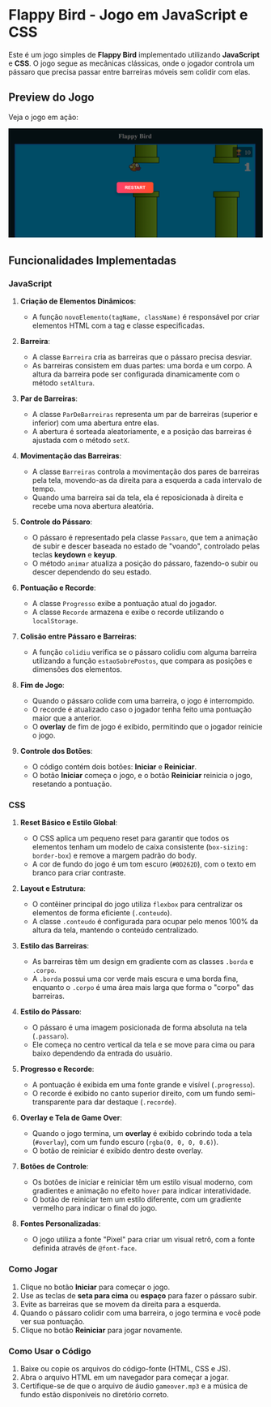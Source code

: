 # Flappy Bird - Jogo em JavaScript e CSS

Este é um jogo simples de **Flappy Bird** implementado utilizando **JavaScript** e **CSS**. O jogo segue as mecânicas clássicas, onde o jogador controla um pássaro que precisa passar entre barreiras móveis sem colidir com elas.


## Preview do Jogo

Veja o jogo em ação:

![Preview do Jogo](./imagens/jogo.png)

## Funcionalidades Implementadas

### JavaScript

1. **Criação de Elementos Dinâmicos**:
   - A função `novoElemento(tagName, className)` é responsável por criar elementos HTML com a tag e classe especificadas.

2. **Barreira**:
   - A classe `Barreira` cria as barreiras que o pássaro precisa desviar.
   - As barreiras consistem em duas partes: uma borda e um corpo. A altura da barreira pode ser configurada dinamicamente com o método `setAltura`.

3. **Par de Barreiras**:
   - A classe `ParDeBarreiras` representa um par de barreiras (superior e inferior) com uma abertura entre elas.
   - A abertura é sorteada aleatoriamente, e a posição das barreiras é ajustada com o método `setX`.

4. **Movimentação das Barreiras**:
   - A classe `Barreiras` controla a movimentação dos pares de barreiras pela tela, movendo-as da direita para a esquerda a cada intervalo de tempo.
   - Quando uma barreira sai da tela, ela é reposicionada à direita e recebe uma nova abertura aleatória.

5. **Controle do Pássaro**:
   - O pássaro é representado pela classe `Passaro`, que tem a animação de subir e descer baseada no estado de "voando", controlado pelas teclas **keydown** e **keyup**.
   - O método `animar` atualiza a posição do pássaro, fazendo-o subir ou descer dependendo do seu estado.

6. **Pontuação e Recorde**:
   - A classe `Progresso` exibe a pontuação atual do jogador.
   - A classe `Recorde` armazena e exibe o recorde utilizando o `localStorage`.

7. **Colisão entre Pássaro e Barreiras**:
   - A função `colidiu` verifica se o pássaro colidiu com alguma barreira utilizando a função `estaoSobrePostos`, que compara as posições e dimensões dos elementos.

8. **Fim de Jogo**:
   - Quando o pássaro colide com uma barreira, o jogo é interrompido.
   - O recorde é atualizado caso o jogador tenha feito uma pontuação maior que a anterior.
   - O **overlay** de fim de jogo é exibido, permitindo que o jogador reinicie o jogo.

9. **Controle dos Botões**:
   - O código contém dois botões: **Iniciar** e **Reiniciar**. 
   - O botão **Iniciar** começa o jogo, e o botão **Reiniciar** reinicia o jogo, resetando a pontuação.

### CSS

1. **Reset Básico e Estilo Global**:
   - O CSS aplica um pequeno reset para garantir que todos os elementos tenham um modelo de caixa consistente (`box-sizing: border-box`) e remove a margem padrão do body.
   - A cor de fundo do jogo é um tom escuro (`#0D262D`), com o texto em branco para criar contraste.

2. **Layout e Estrutura**:
   - O contêiner principal do jogo utiliza `flexbox` para centralizar os elementos de forma eficiente (`.conteudo`).
   - A classe `.conteudo` é configurada para ocupar pelo menos 100% da altura da tela, mantendo o conteúdo centralizado.

3. **Estilo das Barreiras**:
   - As barreiras têm um design em gradiente com as classes `.borda` e `.corpo`.
   - A `.borda` possui uma cor verde mais escura e uma borda fina, enquanto o `.corpo` é uma área mais larga que forma o "corpo" das barreiras.

4. **Estilo do Pássaro**:
   - O pássaro é uma imagem posicionada de forma absoluta na tela (`.passaro`).
   - Ele começa no centro vertical da tela e se move para cima ou para baixo dependendo da entrada do usuário.

5. **Progresso e Recorde**:
   - A pontuação é exibida em uma fonte grande e visível (`.progresso`).
   - O recorde é exibido no canto superior direito, com um fundo semi-transparente para dar destaque (`.recorde`).

6. **Overlay e Tela de Game Over**:
   - Quando o jogo termina, um **overlay** é exibido cobrindo toda a tela (`#overlay`), com um fundo escuro (`rgba(0, 0, 0, 0.6)`).
   - O botão de reiniciar é exibido dentro deste overlay.

7. **Botões de Controle**:
   - Os botões de iniciar e reiniciar têm um estilo visual moderno, com gradientes e animação no efeito `hover` para indicar interatividade.
   - O botão de reiniciar tem um estilo diferente, com um gradiente vermelho para indicar o final do jogo.

8. **Fontes Personalizadas**:
   - O jogo utiliza a fonte "Pixel" para criar um visual retrô, com a fonte definida através de `@font-face`.

### Como Jogar

1. Clique no botão **Iniciar** para começar o jogo.
2. Use as teclas de **seta para cima** ou **espaço** para fazer o pássaro subir.
3. Evite as barreiras que se movem da direita para a esquerda.
4. Quando o pássaro colidir com uma barreira, o jogo termina e você pode ver sua pontuação.
5. Clique no botão **Reiniciar** para jogar novamente.

### Como Usar o Código

1. Baixe ou copie os arquivos do código-fonte (HTML, CSS e JS).
2. Abra o arquivo HTML em um navegador para começar a jogar.
3. Certifique-se de que o arquivo de áudio `gameover.mp3` e a música de fundo estão disponíveis no diretório correto.




